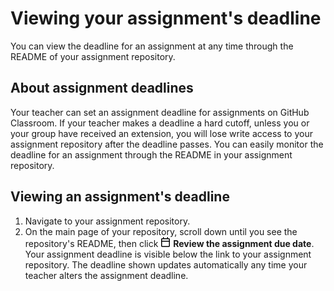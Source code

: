 # Viewing your assignment's deadline

You can view the deadline for an assignment at any time through the README of your assignment repository.

## About assignment deadlines

Your teacher can set an assignment deadline for assignments on GitHub Classroom. If your teacher makes a deadline a hard cutoff, unless you or your group have received an extension, you will lose write access to your assignment repository after the deadline passes. You can easily monitor the deadline for an assignment through the README in your assignment repository.

## Viewing an assignment's deadline

1. Navigate to your assignment repository.
1. On the main page of your repository, scroll down until you see the repository's README, then click <svg version="1.1" width="16" height="16" viewBox="0 0 16 16" class="octicon octicon-calendar" aria-hidden="true"><path d="M4.75 0a.75.75 0 0 1 .75.75V2h5V.75a.75.75 0 0 1 1.5 0V2h1.25c.966 0 1.75.784 1.75 1.75v10.5A1.75 1.75 0 0 1 13.25 16H2.75A1.75 1.75 0 0 1 1 14.25V3.75C1 2.784 1.784 2 2.75 2H4V.75A.75.75 0 0 1 4.75 0ZM2.5 7.5v6.75c0 .138.112.25.25.25h10.5a.25.25 0 0 0 .25-.25V7.5Zm10.75-4H2.75a.25.25 0 0 0-.25.25V6h11V3.75a.25.25 0 0 0-.25-.25Z"></path></svg> **Review the assignment due date**. Your assignment deadline is visible below the link to your assignment repository. The deadline shown updates automatically any time your teacher alters the assignment deadline.
